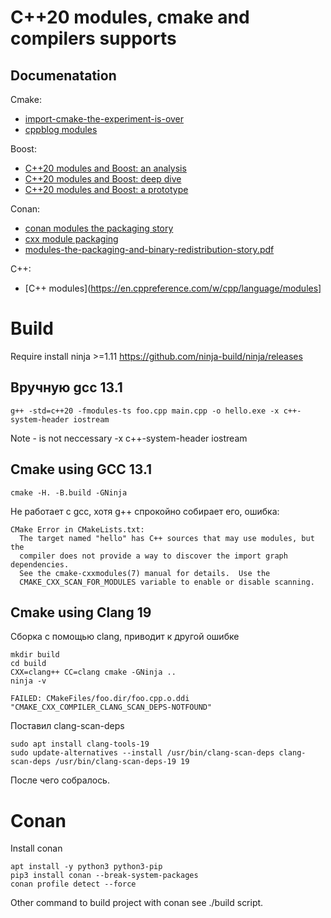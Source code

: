 # C++20 modules, cmake and compilers supports

## Documenatation

Сmake:

- [import-cmake-the-experiment-is-over](https://www.kitware.com/import-cmake-the-experiment-is-over/)
- [cppblog modules](https://anarthal.github.io/cppblog/modules3)


Boost:

- [C++20 modules and Boost: an analysis](https://anarthal.github.io/cppblog/modules)
- [C++20 modules and Boost: deep dive](https://anarthal.github.io/cppblog/modules2)
- [C++20 modules and Boost: a prototype](https://anarthal.github.io/cppblog/modules3)


Сonan:

- [conan modules the packaging story](https://blog.conan.io/2023/10/17/modules-the-packaging-story.html)
- [cxx module packaging](https://github.com/jcar87/cxx-module-packaging)
- [modules-the-packaging-and-binary-redistribution-story.pdf](https://github.com/jcar87/cxx-module-packaging/blob/main/cppcon-talk/modules-the-packaging-and-binary-redistribution-story.pdf)

C++:

- [C++ modules](https://en.cppreference.com/w/cpp/language/modules]

# Build

Require install ninja >=1.11 https://github.com/ninja-build/ninja/releases

## Вручную gcc 13.1

```
g++ -std=c++20 -fmodules-ts foo.cpp main.cpp -o hello.exe -x c++-system-header iostream
```

Note - is not neccessary -x c++-system-header iostream 

## Cmake using GCC 13.1

```
cmake -H. -B.build -GNinja  
```

Не работает с gcc, хотя g++ спрокойно собирает его, ошибка:

```
CMake Error in CMakeLists.txt:
  The target named "hello" has C++ sources that may use modules, but the
  compiler does not provide a way to discover the import graph dependencies.
  See the cmake-cxxmodules(7) manual for details.  Use the
  CMAKE_CXX_SCAN_FOR_MODULES variable to enable or disable scanning.

```

## Cmake using Clang 19

Сборка с помощью clang, приводит к другой ошибке

```
mkdir build
cd build
CXX=clang++ CC=clang cmake -GNinja ..
ninja -v
```

```
FAILED: CMakeFiles/foo.dir/foo.cpp.o.ddi 
"CMAKE_CXX_COMPILER_CLANG_SCAN_DEPS-NOTFOUND"
```

Поставил clang-scan-deps
```
sudo apt install clang-tools-19
sudo update-alternatives --install /usr/bin/clang-scan-deps clang-scan-deps /usr/bin/clang-scan-deps-19 19
```

После чего собралось.

# Conan 

Install conan

```
apt install -y python3 python3-pip
pip3 install conan --break-system-packages
conan profile detect --force
```

Other command to build project with conan see ./build script.

